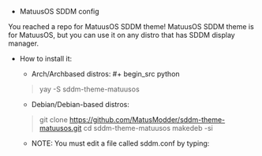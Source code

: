* MatuusOS SDDM config

You reached a repo for MatuusOS SDDM theme! MatuusOS SDDM theme is for MatuusOS, but you can use it on any distro that has SDDM display manager.

* How to install it:
  * Arch/Archbased distros: 
  #+ begin_src python
  
  > yay -S sddm-theme-matuusos
  
  * Debian/Debian-based distros:
  
  > git clone https://github.com/MatusModder/sddm-theme-matuusos.git
  > cd sddm-theme-matuusos
  > makedeb -si
  
  * NOTE: You must edit a file called sddm.conf by typing: 
  
 
